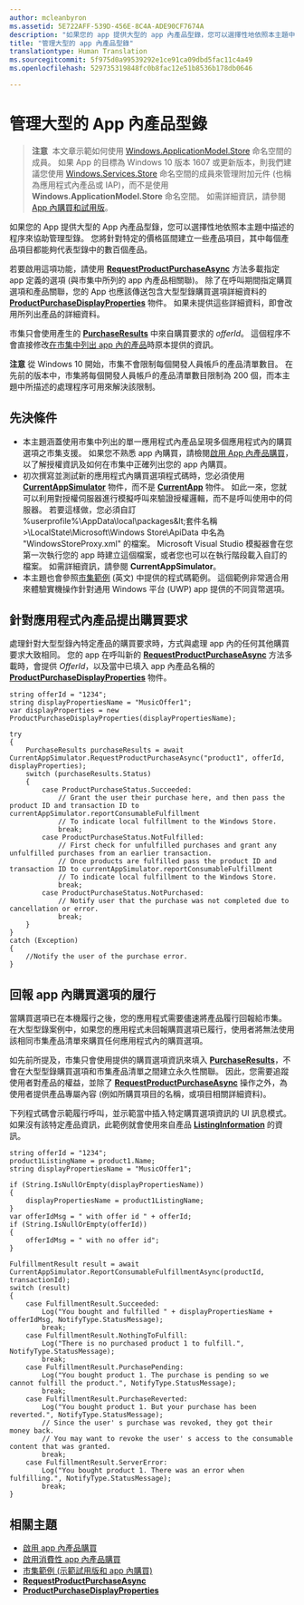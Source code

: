 ```yaml
---
author: mcleanbyron
ms.assetid: 5E722AFF-539D-456E-8C4A-ADE90CF7674A
description: "如果您的 app 提供大型的 app 內產品型錄，您可以選擇性地依照本主題中描述的程序來協助管理型錄。"
title: "管理大型的 app 內產品型錄"
translationtype: Human Translation
ms.sourcegitcommit: 5f975d0a99539292e1ce91ca09dbd5fac11c4a49
ms.openlocfilehash: 529735319848fc0b8fac12e51b8536b178db0646

---
```


# 管理大型的 App 內產品型錄




>**注意**&nbsp;&nbsp;本文章示範如何使用 [Windows.ApplicationModel.Store](https://msdn.microsoft.com/library/windows/apps/windows.applicationmodel.store.aspx) 命名空間的成員。 如果 App 的目標為 Windows 10 版本 1607 或更新版本，則我們建議您使用 [Windows.Services.Store](https://msdn.microsoft.com/library/windows/apps/windows.services.store.aspx) 命名空間的成員來管理附加元件 (也稱為應用程式內產品或 IAP)，而不是使用 **Windows.ApplicationModel.Store** 命名空間。 如需詳細資訊，請參閱 [App 內購買和試用版](in-app-purchases-and-trials.md)。

如果您的 App 提供大型的 App 內產品型錄，您可以選擇性地依照本主題中描述的程序來協助管理型錄。 您將針對特定的價格區間建立一些產品項目，其中每個產品項目都能夠代表型錄中的數百個產品。

若要啟用這項功能，請使用 [**RequestProductPurchaseAsync**](https://msdn.microsoft.com/library/windows/apps/dn263382) 方法多載指定 app 定義的選項 (與市集中所列的 app 內產品相關聯)。 除了在呼叫期間指定購買選項和產品關聯，您的 App 也應該傳送包含大型型錄購買選項詳細資料的 [**ProductPurchaseDisplayProperties**](https://msdn.microsoft.com/library/windows/apps/dn263384) 物件。 如果未提供這些詳細資料，即會改用所列出產品的詳細資料。

市集只會使用產生的 [**PurchaseResults**](https://msdn.microsoft.com/library/windows/apps/dn263392) 中來自購買要求的 *offerId*。 這個程序不會直接修改[在市集中列出 app 內的產品](https://msdn.microsoft.com/library/windows/apps/mt148551)時原本提供的資訊。

**注意** 從 Windows 10 開始，市集不會限制每個開發人員帳戶的產品清單數目。 在先前的版本中，市集將每個開發人員帳戶的產品清單數目限制為 200 個，而本主題中所描述的處理程序可用來解決該限制。

## 先決條件

-   本主題涵蓋使用市集中列出的單一應用程式內產品呈現多個應用程式內的購買選項之市集支援。 如果您不熟悉 app 內購買，請檢閱[啟用 App 內產品購買](enable-in-app-product-purchases.md)，以了解授權資訊及如何在市集中正確列出您的 app 內購買。
-   初次撰寫並測試新的應用程式內購買選項程式碼時，您必須使用 [**CurrentAppSimulator**](https://msdn.microsoft.com/library/windows/apps/hh779766) 物件，而不是 [**CurrentApp**](https://msdn.microsoft.com/library/windows/apps/hh779765) 物件。 如此一來，您就可以利用對授權伺服器進行模擬呼叫來驗證授權邏輯，而不是呼叫使用中的伺服器。 若要這樣做，您必須自訂 %userprofile%\AppData\local\packages\&lt;套件名稱&gt;\LocalState\Microsoft\Windows Store\ApiData 中名為 "WindowsStoreProxy.xml" 的檔案。 Microsoft Visual Studio 模擬器會在您第一次執行您的 app 時建立這個檔案，或者您也可以在執行階段載入自訂的檔案。 如需詳細資訊，請參閱 **CurrentAppSimulator**。
-   本主題也會參照[市集範例](https://github.com/Microsoft/Windows-universal-samples/tree/win10-1507/Samples/Store) (英文) 中提供的程式碼範例。 這個範例非常適合用來體驗實機操作針對通用 Windows 平台 (UWP) app 提供的不同貨幣選項。

## 針對應用程式內產品提出購買要求

處理針對大型型錄內特定產品的購買要求時，方式與處理 app 內的任何其他購買要求大致相同。 您的 app 在呼叫新的 [**RequestProductPurchaseAsync**](https://msdn.microsoft.com/library/windows/apps/dn263382) 方法多載時，會提供 *OfferId*，以及當中已填入 app 內產品名稱的 [**ProductPurchaseDisplayProperties**](https://msdn.microsoft.com/library/windows/apps/dn263390) 物件。

```CSharp
string offerId = "1234";
string displayPropertiesName = "MusicOffer1";
var displayProperties = new ProductPurchaseDisplayProperties(displayPropertiesName);

try
{
    PurchaseResults purchaseResults = await CurrentAppSimulator.RequestProductPurchaseAsync("product1", offerId, displayProperties);
    switch (purchaseResults.Status)
    {
        case ProductPurchaseStatus.Succeeded:
            // Grant the user their purchase here, and then pass the product ID and transaction ID to currentAppSimulator.reportConsumableFulfillment
            // To indicate local fulfillment to the Windows Store.
            break;
        case ProductPurchaseStatus.NotFulfilled:
            // First check for unfulfilled purchases and grant any unfulfilled purchases from an earlier transaction.
            // Once products are fulfilled pass the product ID and transaction ID to currentAppSimulator.reportConsumableFulfillment
            // To indicate local fulfillment to the Windows Store.
            break;
        case ProductPurchaseStatus.NotPurchased:
            // Notify user that the purchase was not completed due to cancellation or error.
            break;
    }
}
catch (Exception)
{
    //Notify the user of the purchase error.
}
```

## 回報 app 內購買選項的履行

當購買選項已在本機履行之後，您的應用程式需要儘速將產品履行回報給市集。 在大型型錄案例中，如果您的應用程式未回報購買選項已履行，使用者將無法使用該相同市集產品清單來購買任何應用程式內的購買選項。

如先前所提及，市集只會使用提供的購買選項資訊來填入 [**PurchaseResults**](https://msdn.microsoft.com/library/windows/apps/dn263392)，不會在大型型錄購買選項和市集產品清單之間建立永久性關聯。 因此，您需要追蹤使用者對產品的權益，並除了 [**RequestProductPurchaseAsync**](https://msdn.microsoft.com/library/windows/apps/dn263382) 操作之外，為使用者提供產品專屬內容 (例如所購買項目的名稱，或項目相關詳細資料)。

下列程式碼會示範履行呼叫，並示範當中插入特定購買選項資訊的 UI 訊息模式。 如果沒有該特定產品資訊，此範例就會使用來自產品 [**ListingInformation**](https://msdn.microsoft.com/library/windows/apps/br225163) 的資訊。

```CSharp
string offerId = "1234";
product1ListingName = product1.Name;
string displayPropertiesName = "MusicOffer1";

if (String.IsNullOrEmpty(displayPropertiesName))
{
    displayPropertiesName = product1ListingName;
}
var offerIdMsg = " with offer id " + offerId;
if (String.IsNullOrEmpty(offerId))
{
    offerIdMsg = " with no offer id";
}

FulfillmentResult result = await CurrentAppSimulator.ReportConsumableFulfillmentAsync(productId, transactionId);
switch (result)
{
    case FulfillmentResult.Succeeded:
        Log("You bought and fulfilled " + displayPropertiesName + offerIdMsg, NotifyType.StatusMessage);
        break;
    case FulfillmentResult.NothingToFulfill:
        Log("There is no purchased product 1 to fulfill.", NotifyType.StatusMessage);
        break;
    case FulfillmentResult.PurchasePending:
        Log("You bought product 1. The purchase is pending so we cannot fulfill the product.", NotifyType.StatusMessage);
        break;
    case FulfillmentResult.PurchaseReverted:
        Log("You bought product 1. But your purchase has been reverted.", NotifyType.StatusMessage);
        // Since the user' s purchase was revoked, they got their money back.
        // You may want to revoke the user' s access to the consumable content that was granted.
        break;
    case FulfillmentResult.ServerError:
        Log("You bought product 1. There was an error when fulfilling.", NotifyType.StatusMessage);
        break;
}
```

## 相關主題

* [啟用 app 內產品購買](enable-in-app-product-purchases.md)
* [啟用消費性 app 內產品購買](enable-consumable-in-app-product-purchases.md)
* [市集範例 (示範試用版和 app 內購買)](https://github.com/Microsoft/Windows-universal-samples/tree/win10-1507/Samples/Store)
* [**RequestProductPurchaseAsync**](https://msdn.microsoft.com/library/windows/apps/dn263382)
* [**ProductPurchaseDisplayProperties**](https://msdn.microsoft.com/library/windows/apps/dn263384)



<!--HONumber=Aug16_HO5-->


